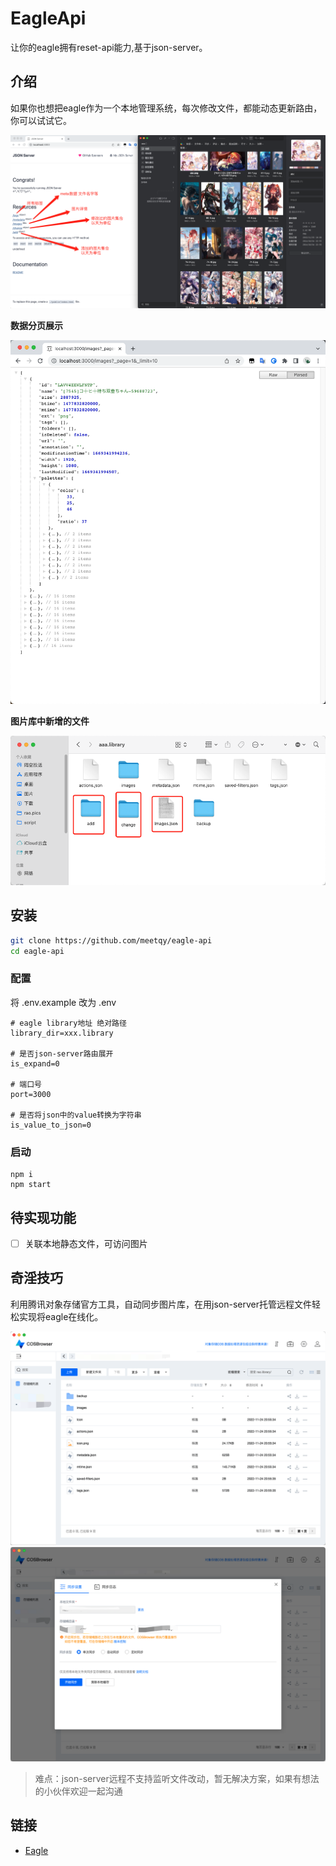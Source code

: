# EagleApi

让你的eagle拥有reset-api能力,基于json-server。

## 介绍

如果你也想把eagle作为一个本地管理系统，每次修改文件，都能动态更新路由，你可以试试它。

![example](./readme/1.png)

**数据分页展示**

![images paging](./readme/2.png)

**图片库中新增的文件**

![files](./readme/3.png)

## 安装

``` sh
git clone https://github.com/meetqy/eagle-api
cd eagle-api
```

### 配置

将 .env.example 改为 .env

```shell
# eagle library地址 绝对路径
library_dir=xxx.library

# 是否json-server路由展开
is_expand=0

# 端口号
port=3000

# 是否将json中的value转换为字符串
is_value_to_json=0
```

### 启动

```
npm i 
npm start
```


## 待实现功能

- [ ] 关联本地静态文件，可访问图片

## 奇淫技巧

利用腾讯对象存储官方工具，自动同步图片库，在用json-server托管远程文件轻松实现将eagle在线化。

![](./readme/4.png)
![](./readme/5.png)

> 难点：json-server远程不支持监听文件改动，暂无解决方案，如果有想法的小伙伴欢迎一起沟通

## 链接

* [Eagle](https://cn.eagle.cool/)
